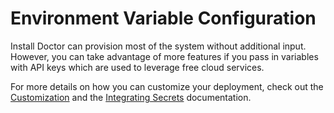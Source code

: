 # Environment Variable Configuration

Install Doctor can provision most of the system without additional input. However, you can take advantage of more features if you pass in variables with API keys which are used to leverage free cloud services.

For more details on how you can customize your deployment, check out the [Customization](https://install.doctor/customization) and the [Integrating Secrets](https://install.doctor/customization/secrets) documentation.
